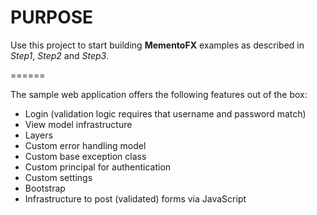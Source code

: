 PURPOSE
===========

Use this project to start building **MementoFX** examples as described in _Step1_, _Step2_ and _Step3_.

======

The sample web application offers the following features out of the box:

+ Login (validation logic requires that username and password match)
+ View model infrastructure
+ Layers
+ Custom error handling model
+ Custom base exception class
+ Custom principal for authentication
+ Custom settings
+ Bootstrap
+ Infrastructure to post (validated) forms via JavaScript 
